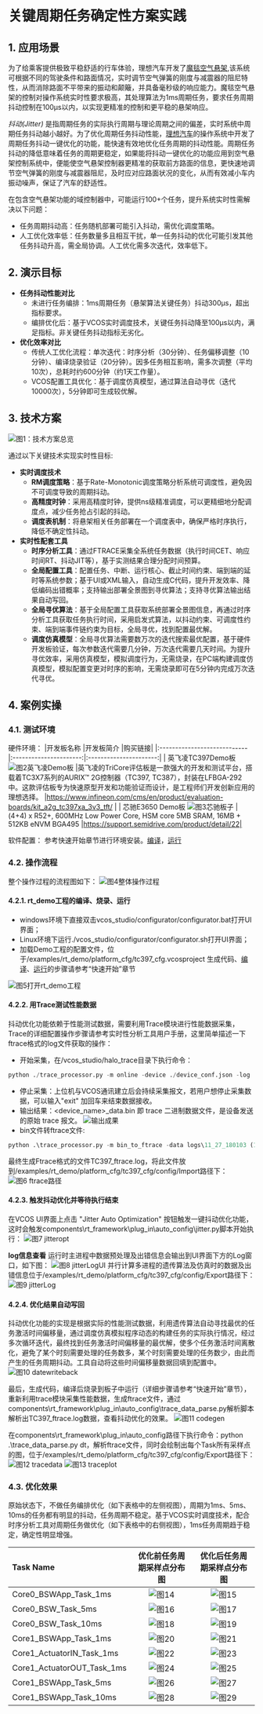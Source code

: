 # 关键周期任务确定性方案实践
## 1. 应用场景

为了给乘客提供极致平稳舒适的行车体验，理想汽车开发了[魔毯空气悬架](https://www.lixiang.com/tech/suspension#li),该系统可根据不同的驾驶条件和路面情况，实时调节空气弹簧的刚度与减震器的阻尼特性，从而消除路面不平带来的振动和颠簸，并具备毫秒级的响应能力。魔毯空气悬架的控制对操作系统实时性要求极高，其处理算法为1ms周期任务，要求任务周期抖动控制在100μs以内，以实现更精准的控制和更平稳的悬架响应。

*抖动(Jitter)* 是指周期任务的实际执行周期与理论周期之间的偏差，实时系统中周期任务抖动越小越好。为了优化周期任务抖动性能，[理想汽车](https://www.lixiang.com/)的操作系统中开发了周期任务抖动一键优化的功能，能快速有效地优化任务周期的抖动性能。周期任务抖动的降低意味着任务的周期更稳定，如果能将抖动一键优化的功能应用到空气悬架控制系统中，便能使空气悬架控制器更精准的获取前方路面的信息，更快速地调节空气弹簧的刚度与减震器阻尼，及时应对应路面状况的变化，从而有效减小车内振动噪声，保证了汽车的舒适性。

在包含空气悬架功能的域控制器中，可能运行100+个任务，提升系统实时性需解决以下问题：
- 任务周期抖动高：任务随机部署可能引入抖动，需优化调度策略。
- 人工优化效率低：任务数量多且相互干扰，单一任务抖动的优化可能引发其他任务抖动升高，需全局协调。人工优化需多次迭代，效率低下。

## 2. 演示目标
+ **任务抖动性能对比**
    - 未进行任务编排：1ms周期任务（悬架算法关键任务）抖动300μs，超出指标要求。
    - 编排优化后：基于VCOS实时调度技术，关键任务抖动降至100μs以内，满足指标。非关键任务抖动指标无劣化。
+ **优化效率对比**
    - 传统人工优化流程：单次迭代：时序分析（30分钟）、任务偏移调整（10分钟）、编译烧录验证（20分钟）。因多任务相互影响，需多次调整（平均10次），总耗时约600分钟（约1天工作量）。
    - VCOS配置工具优化：基于调度仿真模型，通过算法自动寻优（迭代10000次），5分钟即可生成较优解。

## 3. 技术方案
![图1：技术方案总览](../_static/image/tech_cases/realtime_key_point.png)

通过以下关键技术实现实时性目标:
- **实时调度技术**
  - **RM调度策略**：基于Rate-Monotonic调度策略分析系统可调度性，避免因不可调度导致的周期抖动。
  - **高精度时钟**：采用高精度时钟，提供ns级精准调度，可以更精细地分配调度点，减少任务抢占引起的抖动。
  - **调度表机制**：将悬架相关任务部署在一个调度表中，确保严格时序执行，降低不确定性抖动。
- **实时性配套工具**
  - **时序分析工具**：通过FTRACE采集全系统任务数据（执行时间CET、响应时间RT、抖动JIT等），基于实测结果合理分配时间预算。
  - **全局配置工具**：配置任务、中断、运行核心、截止时间约束、端到端的延时等系统参数；基于UI或XML输入，自动生成C代码，提升开发效率、降低编码出错概率；支持输出部署全景图到寻优算法；支持寻优算法输出结果自动写回。
  - **全局寻优算法**：基于全局配置工具获取系统部署全景图信息，再通过时序分析工具获取任务执行时间，采用启发式算法，以抖动约束、可调度性约束、端到端事件链约束为目标，全局寻优，找到配置最优解。
  - **调度仿真模型**：全局寻优算法需要数万次的迭代搜索最优配置，基于硬件开发板验证，每次参数迭代需要几分钟，万次迭代需要几天时间。为提升寻优效率，采用仿真模型，模拟调度行为，无需烧录，在PC端构建调度仿真模型，模拟配置变更对时序的影响，无需烧录即可在5分钟内完成万次迭代寻优。

## 4. 案例实操

### 4.1. 测试环境
硬件环境：
|开发板名称                    |开发板简介               |购买链接|
|:----------------------------|:----------------------:|:----------------------:|
| 英飞凌TC397Demo板  ![图2英飞凌Demo板](../_static/image/tech_cases/realtime_TC397board.png)  |英飞凌的TriCore评估板是一款强大的开发和测试平台，搭载着TC3X7系列的AURIX™ 2G控制器（TC397, TC387），封装在LFBGA-292中。这款评估板专为快速原型开发和功能验证而设计，是工程师们开发创新应用的理想选择。 |https://www.infineon.com/cms/en/product/evaluation-boards/kit_a2g_tc397xa_3v3_tft/ |
| 芯驰E3650 Demo板  ![图3芯驰板子](../_static/image/tech_cases/realtime_E3650board.png)  |(4+4) x R52+, 600MHz Low Power Core, HSM core 5MB SRAM, 16MB + 512KB eNVM BGA495 |https://support.semidrive.com/product/detail/22|

软件配置：
参考快速开始章节进行环境安装。[编译](../quick_start/02_compiling.md)，[运行](../quick_start/03_running.md)

### 4.2. 操作流程
整个操作过程的流程图如下：
![图4整体操作过程](../_static/image/tech_cases/realtime_process.png)

#### 4.2.1. rt_demo工程的编译、烧录、运行
- windows环境下直接双击vcos_studio/configurator/configurator.bat打开UI界面；
- Linux环境下运行./vcos_studio/configurator/configurator.sh打开UI界面；
- 加载Demo工程的配置文件，位于/examples/rt_demo/platform_cfg/tc397_cfg.vcosproject
生成代码、[编译](../quick_start/02_compiling.md)、[运行](../quick_start/03_running.md)的步骤请参考“快速开始”章节

![图5打开rt_demo工程](../_static/image/tech_cases/realtime_open_project.png)

#### 4.2.2. 用Trace测试性能数据
抖动优化功能依赖于性能测试数据，需要利用Trace模块进行性能数据采集，Trace的详细配置操作步骤请参考实时性分析工具用户手册，这里简单描述一下ftrace格式的log文件获取的操作：
- 开始采集，在/vcos_studio/halo_trace目录下执行命令：
```python
python ./trace_processor.py -m online -device ./device_conf.json -log ./logs
```
- 停止采集：上位机与VCOS通讯建立后会持续采集报文，若用户想停止采集数据，可以输入"exit" 加回车来结束数据接收。
- 输出结果：<device_name>_data.bin 即 trace 二进制数据文件，是设备发送的原始 trace 报文。
 ![输出成果](../_static/image/tech_cases/real-time-analysis-tool-trace-output.png)
- bin文件转ftrace文件: 
```python
python .\trace_processor.py -m bin_to_ftrace -data logs\11_27_180103 (11_27_180103这个数字是生成的log文件，以时间戳命名)
```
最终生成Ftrace格式的文件TC397_ftrace.log，将此文件放到/examples/rt_demo/platform_cfg/tc397_cfg/config/Import路径下：
![图6 ftrace路径](../_static/image/tech_cases/realtime_ftrace_path.png)

#### 4.2.3. 触发抖动优化并等待执行结束
在VCOS UI界面上点击 "Jitter Auto Optimization" 按钮触发一键抖动优化功能，这时会触发components\rt_framework\plug_in\auto_config\jitter.py脚本开始执行：
![图7 jitteropt](../_static/image/tech_cases/realtime_jitteroptkey.png)

**log信息查看**
运行时主进程中数据预处理及出错信息会输出到UI界面下方的Log窗口，如下图：
![图8 jitterLogUI](../_static/image/tech_cases/realtime_jitterlogui.png)
并行计算多进程的遗传算法及仿真时的数据及出错信息位于/examples/rt_demo/platform_cfg/tc397_cfg/config/Export路径下：
![图9 jitterLog](../_static/image/tech_cases/realtime_jitterlog.png)

#### 4.2.4. 优化结果自动写回
抖动优化功能的实现是根据实际的性能测试数据，利用遗传算法自动寻找最优的任务激活时间偏移量，通过调度仿真模拟程序动态的构建任务的实际执行情况，经过多次循环迭代，最终找到任务激活时间偏移量的最优解，使多个任务激活时间离散化，避免了某个时刻需要处理的任务数多，某个时刻需要处理的任务数少，由此而产生的任务周期抖动。工具自动将这些时间偏移量数据回填到配置中。
![图10 datewriteback](../_static/image/tech_cases/realtime_datewritebacki.png)

最后，生成代码，编译后烧录到板子中运行（详细步骤请参考“快速开始”章节），重新利用trace模块采集性能数据，生成ftrace文件，通过components\rt_framework\plug_in\auto_config\trace_data_parse.py解析脚本解析出TC397_ftrace.log数据，查看抖动优化的效果。
![图11 codegen](../_static/image/tech_cases/realtime_codegen.png)

在components\rt_framework\plug_in\auto_config路径下执行命令：python .\trace_data_parse.py dt，解析ftrace文件，同时会绘制出每个Task所有采样点的图，位于/examples/rt_demo/platform_cfg/tc397_cfg/config/Export路径下：
![图12 tracedata](../_static/image/tech_cases/realtime_tracedate.png)
![图13 traceplot](../_static/image/tech_cases/realtime_traceplot.png)

### 4.3. 优化效果
原始状态下，不做任务编排优化（如下表格中的左侧视图），周期为1ms、5ms、10ms的任务都有明显的抖动，任务周期不稳定。基于VCOS实时调度技术，配合时序分析工具对周期任务做优化（如下表格中的右侧视图），1ms任务周期趋于稳定，确定性明显增强。

|**Task Name**                    |**优化前任务周期采样点分布图** |**优化后任务周期采样点分布图**|
|:----------------------------|:----------------------:|:----------------------:|
| Core0_BSWApp_Task_1ms       | ![图14](../_static/image/tech_cases/Core0_BSWApp_Task_1ms_DT_Samples0.png)     | ![图15](../_static/image/tech_cases/Core0_BSWApp_Task_1ms_DT_Samples1.png)         |
| Core0_BSW_Task_5ms          | ![图16](../_static/image/tech_cases/Core0_BSW_Task_5ms_DT_Samples0.png)        | ![图17](../_static/image/tech_cases/Core0_BSW_Task_5ms_DT_Samples1.png)         |
| Core0_BSW_Task_10ms         | ![图18](../_static/image/tech_cases/Core0_BSW_Task_10ms_DT_Samples0.png)       | ![图19](../_static/image/tech_cases/Core0_BSW_Task_10ms_DT_Samples1.png)         |
| Core1_BSWApp_Task_1ms       | ![图20](../_static/image/tech_cases/Core1_BSWApp_Task_1ms_DT_Samples0.png)     | ![图21](../_static/image/tech_cases/Core1_BSWApp_Task_1ms_DT_Samples1.png)         |
| Core1_ActuatorIN_Task_1ms   | ![图22](../_static/image/tech_cases/Core1_ActuatorIN_Task_1ms_DT_Samples0.png) | ![图23](../_static/image/tech_cases/Core1_ActuatorIN_Task_1ms_DT_Samples1.png)     |
| Core1_ActuatorOUT_Task_1ms  | ![图24](../_static/image/tech_cases/Core1_ActuatorOUT_Task_1ms_DT_Samples0.png)| ![图25](../_static/image/tech_cases/Core1_ActuatorOUT_Task_1ms_DT_Samples1.png) |
| Core1_BSWApp_Task_5ms       | ![图26](../_static/image/tech_cases/Core1_BSWApp_Task_5ms_DT_Samples0.png)     | ![图27](../_static/image/tech_cases/Core1_BSWApp_Task_5ms_DT_Samples1.png)         |
| Core1_BSWApp_Task_10ms      | ![图28](../_static/image/tech_cases/Core1_BSWApp_Task_10ms_DT_Samples0.png)    | ![图29](../_static/image/tech_cases/Core1_BSWApp_Task_10ms_DT_Samples1.png)         |
